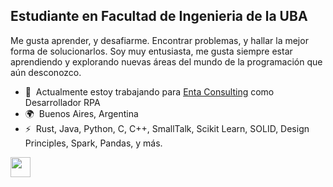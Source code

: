 Estudiante en Facultad de Ingenieria de la UBA
----------------------------------------------------------------------

Me gusta aprender, y desafiarme. Encontrar problemas, y hallar la mejor forma de solucionarlos. Soy muy entusiasta, me gusta siempre estar aprendiendo y explorando nuevas áreas del mundo de la programación que aún desconozco.

* 🚀  Actualmente estoy trabajando para [Enta Consulting](http://www.entaconsulting.com) como Desarrollador RPA 
* 🌍  Buenos Aires, Argentina
* ⚡  Rust, Java, Python, C, C++, SmallTalk, Scikit Learn, SOLID, Design Principles, Spark, Pandas, y más.



<p align="left"><a href="https://www.linkedin.com/in/fluzzi" target="_blank" rel="noreferrer"><img src="https://raw.githubusercontent.com/danielcranney/readme-generator/main/public/icons/socials/linkedin.svg" width="32" height="32" /></a></p>

